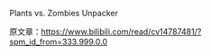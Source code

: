 Plants vs. Zombies Unpacker

原文章：https://www.bilibili.com/read/cv14787481/?spm_id_from=333.999.0.0

